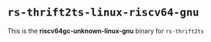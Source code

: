 # `rs-thrift2ts-linux-riscv64-gnu`

This is the **riscv64gc-unknown-linux-gnu** binary for `rs-thrift2ts`
